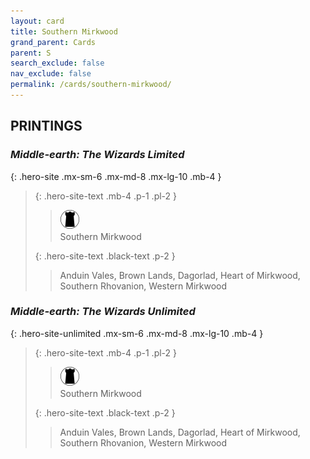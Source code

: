 ```yaml
---
layout: card
title: Southern Mirkwood
grand_parent: Cards
parent: S
search_exclude: false
nav_exclude: false
permalink: /cards/southern-mirkwood/
---
```


## PRINTINGS


### _Middle-earth: The Wizards Limited_

{: .hero-site .mx-sm-6 .mx-md-8 .mx-lg-10 .mb-4 }
> {: .hero-site-text .mb-4 .p-1 .pl-2 }
> > <div class="card-mp"><img src="/assets/images/dark-domain.svg"></div>
> > <div class="character-card-name">Southern Mirkwood</div>
>
> {: .hero-site-text .black-text .p-2 }
> > Anduin Vales, Brown Lands, Dagorlad, Heart of Mirkwood, Southern Rhovanion, Western Mirkwood 
> 

### _Middle-earth: The Wizards Unlimited_

{: .hero-site-unlimited .mx-sm-6 .mx-md-8 .mx-lg-10 .mb-4 }
> {: .hero-site-text .mb-4 .p-1 .pl-2 }
> > <div class="card-mp"><img src="/assets/images/dark-domain.svg"></div>
> > <div class="character-card-name">Southern Mirkwood</div>
>
> {: .hero-site-text .black-text .p-2 }
> > Anduin Vales, Brown Lands, Dagorlad, Heart of Mirkwood, Southern Rhovanion, Western Mirkwood 
> 
